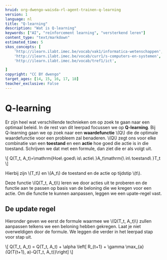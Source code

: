 ```yaml
---
hruid: org-dwengo-waisda-rl-agent-trainen-q-learning
version: 1
language: nl
title: "Q-learning"
description: "Wat is Q-learning"
keywords: ["AI", "reïnforcement learning", "versterkend leren"]
content_type: "text/markdown"
estimated_time: 5
skos_concepts: [
    'http://ilearn.ilabt.imec.be/vocab/vak1/informatica-wetenschappen', 
    'http://ilearn.ilabt.imec.be/vocab/curr1/s-computers-en-systemen',
    'http://ilearn.ilabt.imec.be/vocab/tref1/ict',

]
copyright: "CC BY dwengo"
target_ages: [14, 15, 16, 17, 18]
teacher_exclusive: False
---
```


# Q-learning

Er zijn heel wat verschillende technieken om op zoek te gaan naar een optimaal beleid. In de rest van dit leerpad focussen we op **Q-learning**. Bij Q-learning gaan we op zoek naar een **waardefunctie** \\(Q\\) die de optimale waardefunctie voor een probleem zal benaderen. \\(Q\\) zegt ons voor elke combinatie van een **toestand** en een **actie** hoe goed die actie is in die toestand. Schrijven we dat met een formule, dan ziet die er als volgt uit.

\\[
    Q(T_t, A_t)=\mathrm{Hoe\ goed\ is\ actie\ }A_t\mathrm{\ in\ toestand\ }T_t
\\]

Hierbij zijn \\(T_t\\) en \\(A_t\\) de toestand en de actie op tijdstip \\(t\\).

Deze functie \\(Q(T_t, A_t)\\) leren we door acties uit te proberen en de functie aan te passen op basis van de beloning die we kregen voor een actie. Om die functie te kunnen aanpassen, leggen we een upate-regel vast.

## De update regel

Hieronder geven we eerst de formule waarmee we \\(Q(T_t, A_t)\\) zullen aanpassen telkens we een beloning hebben gekregen. Laat je niet overweldigen door de formule. We leggen die verder in het leerpad stap voor stap uit. 

\\[
  Q(T_t, A_t) = Q(T_t, A_t) + \alpha \left[ R_{t+1} + \gamma \max_{a}_{Q(T_{t+1}, a)-Q(T_t, A_t)}\right]
\\]

